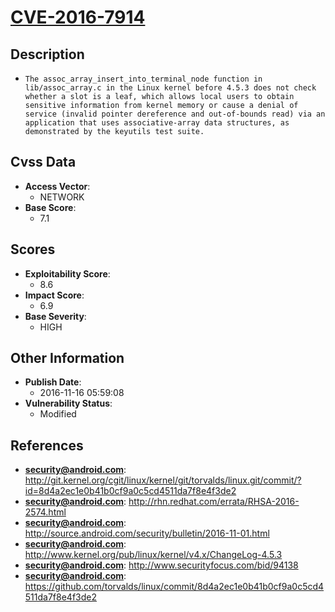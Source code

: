 
# [CVE-2016-7914](http://git.kernel.org/cgit/linux/kernel/git/torvalds/linux.git/commit/?id=8d4a2ec1e0b41b0cf9a0c5cd4511da7f8e4f3de2)

## Description

- `The assoc_array_insert_into_terminal_node function in lib/assoc_array.c in the Linux kernel before 4.5.3 does not check whether a slot is a leaf, which allows local users to obtain sensitive information from kernel memory or cause a denial of service (invalid pointer dereference and out-of-bounds read) via an application that uses associative-array data structures, as demonstrated by the keyutils test suite.`

## Cvss Data

- **Access Vector**:
  - NETWORK
- **Base Score**:
  - 7.1

## Scores

- **Exploitability Score**:
  - 8.6
- **Impact Score**:
  - 6.9
- **Base Severity**:
  - HIGH

## Other Information

- **Publish Date**:
  - 2016-11-16 05:59:08
- **Vulnerability Status**:
  - Modified

## References

- **security@android.com**: http://git.kernel.org/cgit/linux/kernel/git/torvalds/linux.git/commit/?id=8d4a2ec1e0b41b0cf9a0c5cd4511da7f8e4f3de2
- **security@android.com**: http://rhn.redhat.com/errata/RHSA-2016-2574.html
- **security@android.com**: http://source.android.com/security/bulletin/2016-11-01.html
- **security@android.com**: http://www.kernel.org/pub/linux/kernel/v4.x/ChangeLog-4.5.3
- **security@android.com**: http://www.securityfocus.com/bid/94138
- **security@android.com**: https://github.com/torvalds/linux/commit/8d4a2ec1e0b41b0cf9a0c5cd4511da7f8e4f3de2
